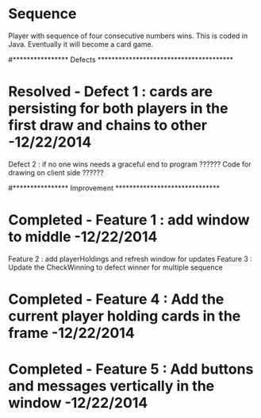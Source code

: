 Sequence
========

Player with sequence of four consecutive numbers wins. This is coded in Java. Eventually it will become a card game. 

#**************** Defects ***************************************
# Resolved - Defect 1 : cards are persisting for both players in the first draw and chains to other -12/22/2014
Defect 2 : if no one wins needs a graceful end to program
?????? Code for drawing on client side	?????? 

#**************** Improvement ******************************
# Completed - Feature 1 : add window to middle -12/22/2014
Feature 2 : add playerHoldings and refresh window for updates
Feature 3 : Update the CheckWinning to defect winner for multiple sequence
# Completed - Feature 4 : Add the current player holding cards in the frame -12/22/2014
# Completed - Feature 5 : Add buttons and messages vertically in the window -12/22/2014

